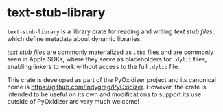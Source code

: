 # text-stub-library

`text-stub-library` is a library crate for reading and writing
*text stub files*, which define metadata about dynamic libraries.

*text stub files* are commonly materialized as `.tbd` files and
are commonly seen in Apple SDKs, where they serve as placeholders
for `.dylib` files, enabling linkers to work without access to
the full `.dylib` file.

This crate is developed as part of the PyOxidizer project and its
canonical home is https://github.com/indygreg/PyOxidizer. However,
the crate is intended to be useful on its own and modifications
to support its use outside of PyOxidizer are very much welcome!
